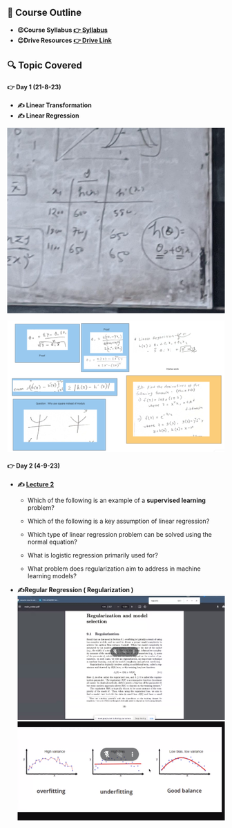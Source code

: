 ## 🍂 Course Outline

- **😉Course Syllabus [👉 Syllabus](https://docs.google.com/spreadsheets/d/12ua10iRYLtxTWi05jBSAxEMM_104nTr8S4nC2cmN9BQ/edit#gid=0)**
- **😉Drive Resources [👉 Drive Link](https://drive.google.com/drive/folders/1TjCbIjqjO16qfL_8k5Ssa6s1ZUJpEk2D)**




## 🔍 Topic Covered

#### 👉 Day 1 (21-8-23)
- **✍️ Linear Transformation**
- **✍️ Linear Regression**


![](../Machine%20Learning/Lecture/21-8-23.jpg)

![](../Machine%20Learning/Lecture/21-8-23.png)


#### 👉 Day 2 (4-9-23)
- **✍️ [Lecture 2](/Machine%20Learning/Slide/CS229_lecture_2.pdf)**
    - Which of the following is an example of a **supervised learning** problem?
    - Which of the following is a key assumption of linear regression?

    - Which type of linear regression problem can be solved using the normal equation?
    - What is logistic regression primarily used for?
    - What problem does regularization aim to address in machine learning models?


- **✍️Regular Regression ( Regularization )**
![Alt text](image-1.png)
![Alt text](image.png)